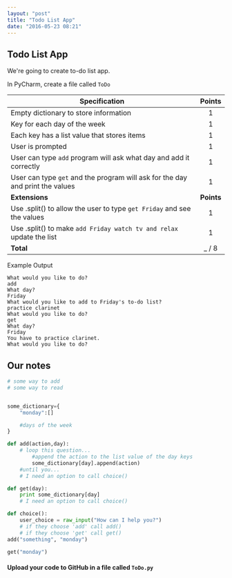 ```yaml
---
layout: "post"
title: "Todo List App"
date: "2016-05-23 08:21"
---
```



## <span class="mega-octicon octicon-tasklist"></span> Todo List App

We're going to create to-do list app.

<span class="mega-octicon octicon-file-code"></span>
In PyCharm, create a file called `ToDo`

| Specification  | Points   |
|---|:---:|
|Empty dictionary to store information   |  1 |
|Key for each day of the week   |  1 |
|Each key has a list value that stores items   |  1 |
|User is prompted  |  1 |
|User can type `add` program will ask what day and add it correctly   |  1 |
| User can type `get` and the program will ask for the day and print the values  |  1 |
|**Extensions** | **Points** |
|Use .split() to allow the user to type `get Friday` and see the values|1|
|Use .split() to make `add Friday watch tv and relax` update the list| 1 |
| **Total** | _ / 8 |

Example Output

```
What would you like to do?
add
What day?
Friday
What would you like to add to Friday's to-do list?
practice clarinet
What would you like to do?
get
What day?
Friday
You have to practice clarinet.
What would you like to do?
```

## Our notes

```python
# some way to add
# some way to read


some_dictionary={
    "monday":[]

    #days of the week
}

def add(action,day):
    # loop this question...
        #append the action to the list value of the day keys
        some_dictionary[day].append(action)
    #until you...
    # I need an option to call choice()

def get(day):
    print some_dictionary[day]
    # I need an option to call choice()

def choice():
    user_choice = raw_input("How can I help you?")
    # if they choose 'add' call add()
    # if they choose 'get' call get()
add("something", "monday")

get("monday")
```

#### <span class="mega-octicon octicon-mark-github"></span> Upload your code to GitHub in a file called `ToDo.py`
